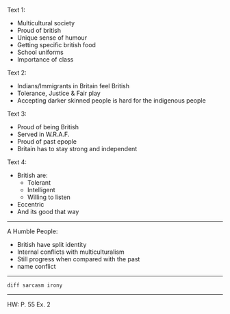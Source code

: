 Text 1:
- Multicultural society
- Proud of british
- Unique sense of humour
- Getting specific british food
- School uniforms
- Importance of class

Text 2:
- Indians/Immigrants in Britain feel British
- Tolerance, Justice & Fair play
- Accepting darker skinned people is hard for the indigenous people

Text 3:
- Proud of being British
- Served in W.R.A.F.
- Proud of past epople
- Britain has to stay strong and independent

Text 4:
- British are:
  - Tolerant
  - Intelligent
  - Willing to listen
- Eccentric
- And its good that way

---

A Humble People:

- British have split identity
- Internal conflicts with multiculturalism
- Still progress when compared with the past
- name conflict

---

`diff sarcasm irony`

---

HW: P. 55 Ex. 2